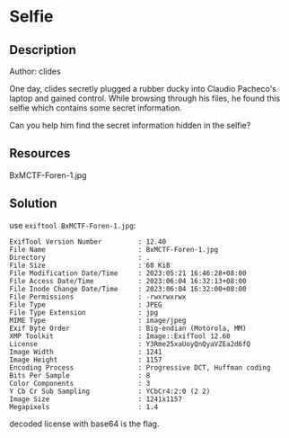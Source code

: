 # Selfie
## Description
Author: clides

One day, clides secretly plugged a rubber ducky into Claudio Pacheco's laptop and gained control. While browsing through his files, he found this selfie which contains some secret information.

Can you help him find the secret information hidden in the selfie?
## Resources
BxMCTF-Foren-1.jpg
## Solution
use `exiftool BxMCTF-Foren-1.jpg`:  
```
ExifTool Version Number         : 12.40
File Name                       : BxMCTF-Foren-1.jpg
Directory                       : .
File Size                       : 68 KiB
File Modification Date/Time     : 2023:05:21 16:46:28+08:00
File Access Date/Time           : 2023:06:04 16:32:13+08:00
File Inode Change Date/Time     : 2023:06:04 16:32:00+08:00
File Permissions                : -rwxrwxrwx
File Type                       : JPEG
File Type Extension             : jpg
MIME Type                       : image/jpeg
Exif Byte Order                 : Big-endian (Motorola, MM)
XMP Toolkit                     : Image::ExifTool 12.60
License                         : Y3Rme25xaUoyQnQyaVZEa2d6fQ
Image Width                     : 1241
Image Height                    : 1157
Encoding Process                : Progressive DCT, Huffman coding
Bits Per Sample                 : 8
Color Components                : 3
Y Cb Cr Sub Sampling            : YCbCr4:2:0 (2 2)
Image Size                      : 1241x1157
Megapixels                      : 1.4
```  
decoded license with base64 is the flag.  

